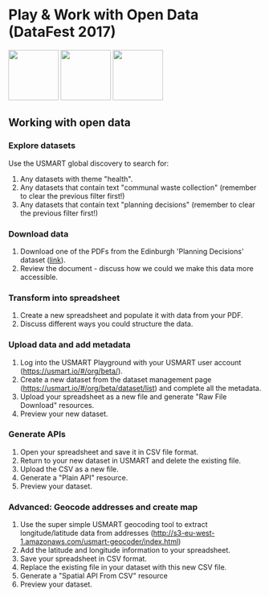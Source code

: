 # Play & Work with Open Data (DataFest 2017) 
<img width="100" src="http://res.cloudinary.com/hrscywv4p/image/upload/c_limit,fl_lossy,h_1440,w_720,f_auto,q_auto/v1/83772/WATF_DataFest_2017_qmznvu.png"/> <img width="100" src="https://pbs.twimg.com/profile_images/502811585300033536/qPt8L46D_400x400.png"/> <img width="100" src="https://s3-eu-west-1.amazonaws.com/usmart-static/USMART_logo.png"/>


## Working with open data

### Explore datasets
Use the USMART global discovery to search for:
1. Any datasets with theme "health".
2. Any datasets that contain text "communal waste collection" (remember to clear the previous filter first!)
3. Any datasets that contain text "planning decisions" (remember to clear the previous filter first!)

### Download data
1. Download one of the PDFs from the Edinburgh 'Planning Decisions' dataset (<a href="https://usmart.io/#/org/edinburgh/discovery/discovery-view-detail/84b7995f-ec36-40cc-b5d5-b6ccc54cca1a?organisationGUID=181730cb-bda8-4dc2-a882-8c02aedc7125" target="_blank">link</a>).
2. Review the document - discuss how we could we make this data more accessible.

### Transform into spreadsheet
1. Create a new spreadsheet and populate it with data from your PDF.
2. Discuss different ways you could structure the data.

### Upload data and add metadata
1. Log into the USMART Playground with your USMART user account (<a href="https://usmart.io/#/org/beta/" target="_blank">https://usmart.io/#/org/beta/</a>).
2. Create a new dataset from the dataset management page (<a href="https://usmart.io/#/org/beta/dataset/list" target="_blank">https://usmart.io/#/org/beta/dataset/list</a>) and complete all the metadata.
3. Upload your spreadsheet as a new file and generate "Raw File Download" resources.
4. Preview your new dataset.

### Generate APIs
1. Open your spreadsheet and save it in CSV file format.
2. Return to your new dataset in USMART and delete the existing file.
3. Upload the CSV as a new file.
4. Generate a "Plain API" resource.
5. Preview your dataset.

### Advanced: Geocode addresses and create map
1. Use the super simple USMART geocoding tool to extract longitude/latitude data from addresses (<a href="http://s3-eu-west-1.amazonaws.com/usmart-geocoder/index.html" target="_blank">http://s3-eu-west-1.amazonaws.com/usmart-geocoder/index.html</a>)
2. Add the latitude and longitude information to your spreadsheet.
3. Save your spreadsheet in CSV format.
4. Replace the existing file in your dataset with this new CSV file.
5. Generate a "Spatial API From CSV" resource
6. Preview your dataset.
